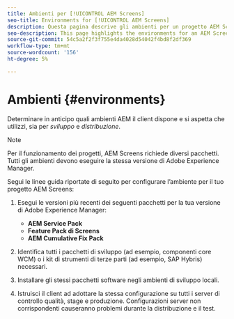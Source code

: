 ```yaml
---
title: Ambienti per [!UICONTROL AEM Screens]
seo-title: Environments for [!UICONTROL AEM Screens]
description: Questa pagina descrive gli ambienti per un progetto AEM Screens.
seo-description: This page highlights the environments for an AEM Screens project.
source-git-commit: 54c5a2f2f3f755e4da4028d54042f4bd8f2df369
workflow-type: tm+mt
source-wordcount: '156'
ht-degree: 5%

---
```



# Ambienti {#environments}

Determinare in anticipo quali ambienti AEM il client dispone e si aspetta che utilizzi, sia per *sviluppo* e *distribuzione*.

>[!NOTE]
>
>Per il funzionamento dei progetti, AEM Screens richiede diversi pacchetti. Tutti gli ambienti devono eseguire la stessa versione di Adobe Experience Manager.

Segui le linee guida riportate di seguito per configurare l’ambiente per il tuo progetto AEM Screens:

1. Esegui le versioni più recenti dei seguenti pacchetti per la tua versione di Adobe Experience Manager:

   * **AEM Service Pack**
   * **Feature Pack di Screens**
   * **AEM Cumulative Fix Pack**

1. Identifica tutti i pacchetti di sviluppo (ad esempio, componenti core WCM) o i kit di strumenti di terze parti (ad esempio, SAP Hybris) necessari.

1. Installare gli stessi pacchetti software negli ambienti di sviluppo locali.

1. Istruisci il client ad adottare la stessa configurazione su tutti i server di controllo qualità, stage e produzione. Configurazioni server non corrispondenti causeranno problemi durante la distribuzione e il test.
